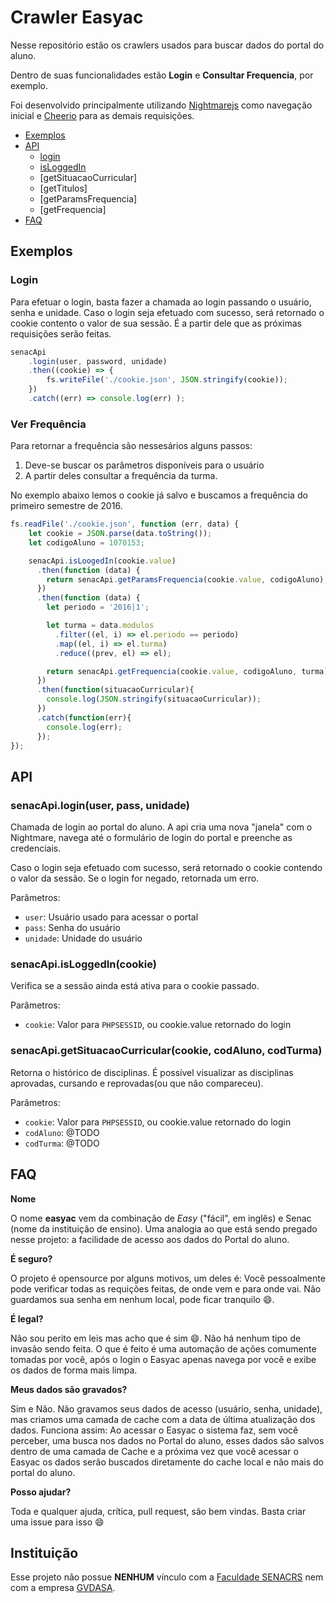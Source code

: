 # Crawler Easyac

Nesse repositório estão os crawlers usados para buscar dados do portal do aluno.

Dentro de suas funcionalidades estão **Login** e **Consultar Frequencia**, por exemplo.

Foi desenvolvido principalmente utilizando [Nightmarejs](https://github.com/segmentio/nightmare) como navegação inicial e [Cheerio](https://github.com/cheeriojs/cheerio) para as demais requisições.

* [Exemplos](https://github.com/easyac/crawler#exemplos)
* [API](https://github.com/easyac/crawler#api)
    * [login](https://github.com/easyac/crawler#senacapiloginuser-pass-unidade)
    * [isLoggedIn](https://github.com/easyac/crawler#senacapiisloggedincookie)
    * [getSituacaoCurricular]
    * [getTitulos]
    * [getParamsFrequencia]
    * [getFrequencia]
* [FAQ](https://github.com/easyac/crawler#faq)    

    
## Exemplos
 
### Login
Para efetuar o login, basta fazer a chamada ao login passando o usuário, senha e unidade. Caso o login seja efetuado com sucesso, será retornado o cookie contento o valor de sua sessão. É a partir dele que as próximas requisições serão feitas.
```javascript
senacApi
    .login(user, password, unidade)
    .then((cookie) => {
        fs.writeFile('./cookie.json', JSON.stringify(cookie));
    })
    .catch((err) => console.log(err) );
```

### Ver Frequência
Para retornar a frequência são nessesários alguns passos: 
1. Deve-se buscar os parâmetros disponíveis para o usuário
2. A partir deles consultar a frequência da turma.

No exemplo abaixo lemos o cookie já salvo e buscamos a frequência do primeiro semestre de 2016.
```javascript
fs.readFile('./cookie.json', function (err, data) {
    let cookie = JSON.parse(data.toString());
    let codigoAluno = 1070153;

    senacApi.isLoogedIn(cookie.value)
      .then(function (data) {
        return senacApi.getParamsFrequencia(cookie.value, codigoAluno);
      })
      .then(function (data) {
        let periodo = '2016|1';

        let turma = data.modulos
          .filter((el, i) => el.periodo == periodo)
          .map((el, i) => el.turma)
          .reduce((prev, el) => el);

        return senacApi.getFrequencia(cookie.value, codigoAluno, turma);
      })
      .then(function(situacaoCurricular){
        console.log(JSON.stringify(situacaoCurricular));
      })
      .catch(function(err){
        console.log(err);
      });
});
```



## API

### senacApi.login(user, pass, unidade)

Chamada de login ao portal do aluno. A api cria uma nova "janela" com o Nightmare, navega até o formulário de login do portal e preenche as credenciais. 

Caso o login seja efetuado com sucesso, será retornado o cookie contendo o valor da sessão. Se o login for negado, retornada um erro.

Parâmetros:

* `user`: Usuário usado para acessar o portal
* `pass`: Senha do usuário
* `unidade`: Unidade do usuário 

### senacApi.isLoggedIn(cookie)

Verifica se a sessão ainda está ativa para o cookie passado. 

Parâmetros:

* `cookie`: Valor para `PHPSESSID`, ou cookie.value retornado do login

### senacApi.getSituacaoCurricular(cookie, codAluno, codTurma)

Retorna o histórico de disciplinas. É possível visualizar as disciplinas aprovadas, cursando e reprovadas(ou que não compareceu).
 
Parâmetros: 

* `cookie`: Valor para `PHPSESSID`, ou cookie.value retornado do login
* `codAluno`: @TODO
* `codTurma`: @TODO 



## FAQ

**Nome**

O nome **easyac** vem da combinação de *Easy* ("fácil", em inglês) e Senac (nome da instituição de ensino). Uma analogia ao que está sendo pregado nesse projeto: a facilidade de acesso aos dados do Portal do aluno. 


**É seguro?**

O projeto é opensource por alguns motivos, um deles é: Você pessoalmente pode verificar todas as requições feitas, de onde vem e para onde vai. Não guardamos sua senha em nenhum local, pode ficar tranquilo :smile:.


**É legal?**

Não sou perito em leis mas acho que é sim :smile:. Não há nenhum tipo de invasão sendo feita. O que é feito é uma automação de ações comumente tomadas por você, após o login o Easyac apenas navega por você e exibe os dados de forma mais limpa.

**Meus dados são gravados?**

Sim e Não. Não gravamos seus dados de acesso (usuário, senha, unidade), mas criamos uma camada de cache com a data de última atualização dos dados. 
Funciona assim: Ao acessar o Easyac o sistema faz, sem você perceber, uma busca nos dados no Portal do aluno, esses dados são salvos dentro de uma camada de Cache e a próxima vez que você acessar o Easyac os dados serão buscados diretamente do cache local e não mais do portal do aluno.

**Posso ajudar?**

Toda e qualquer ajuda, crítica, pull request, são bem vindas. Basta criar uma issue para isso :smile: 


## Instituição

Esse projeto não possue **NENHUM** vínculo com a [Faculdade SENACRS](http://www.senacrs.com.br/) nem com a empresa [GVDASA](http://www.gvdasa.com.br/).

